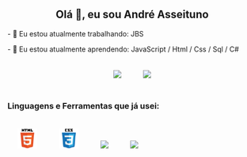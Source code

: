 <!DOCTYPE html>
<html lang="pt-br">
  <head>
    <style>
      h2 {
        text-align: center;
      }
      div {
        text-align: center;
      }
      img {
        margin: 20px;
      }
    </style>
  </head>
  <body>
    <h2>Olá 👋, eu sou André Asseituno</h2>
    <p>- 🔭 Eu estou atualmente trabalhando: JBS</p>
    <p>
      - 🌱 Eu estou atualmente aprendendo: JavaScript / Html / Css / Sql / C#
    </p>
    <div>
      <img
        height="180em"
        src="https://github-readme-stats.vercel.app/api?username=andreasseituno&show_icons=true&theme=dracula&include_all_commits=true&count_private=true"
      />
      <img
        height="180em"
        src="https://github-readme-stats.vercel.app/api/top-langs/?username=andreasseituno&layout=compact&langs_count=7&theme=dracula"
      />
    </div>
    <h3>Linguagens e Ferramentas que já usei:</h3>
    <code
      ><img
        src="https://raw.githubusercontent.com/devicons/devicon/master/icons/html5/html5-original-wordmark.svg"
        alt="html5"
        width="40"
        height="40"
    /></code>
    <code
      ><img
        src="https://raw.githubusercontent.com/devicons/devicon/master/icons/css3/css3-original-wordmark.svg"
        alt="css3"
        width="40"
        height="40"
    /></code>
    <code
      ><img
        height="40"
        src="https://raw.githubusercontent.com/shinokada/shinokada/master/assets/javascript.png"
    /></code>
    <code
      ><img
        height="40"
        src="https://raw.githubusercontent.com/shinokada/shinokada/master/assets/visual-studio-code.png"
    /></code>
  </body>
</html>

